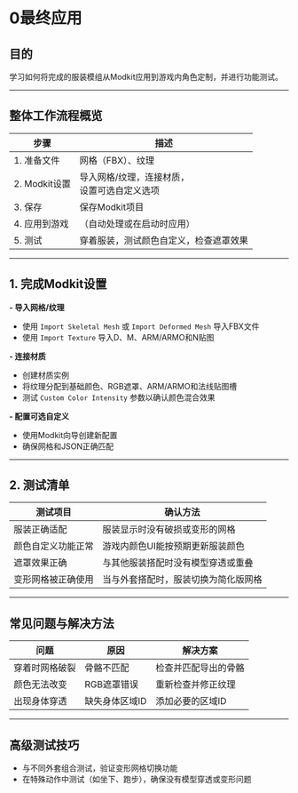 # 0最终应用

## 目的
学习如何将完成的服装模组从Modkit应用到游戏内角色定制，并进行功能测试。

---

## 整体工作流程概览
| 步骤            | 描述                                                                 |
|-----------------|----------------------------------------------------------------------|
| 1. 准备文件      | 网格（FBX）、纹理                                                     |
| 2. Modkit设置    | 导入网格/纹理，连接材质，<br>设置可选自定义选项                              |
| 3. 保存          | 保存Modkit项目                                                        |
| 4. 应用到游戏     | （自动处理或在启动时应用）                                               |
| 5. 测试          | 穿着服装，测试颜色自定义，检查遮罩效果                                     |

---

## 1. 完成Modkit设置
**- 导入网格/纹理**
- 使用 `Import Skeletal Mesh` 或 `Import Deformed Mesh` 导入FBX文件
- 使用 `Import Texture` 导入D、M、ARM/ARMO和N贴图

**- 连接材质**
- 创建材质实例
- 将纹理分配到基础颜色、RGB遮罩、ARM/ARMO和法线贴图槽
- 测试 `Custom Color Intensity` 参数以确认颜色混合效果

**- 配置可选自定义**
- 使用Modkit向导创建新配置
- 确保网格和JSON正确匹配

---

## 2. 测试清单
| 测试项目                | 确认方法                                                                 |
|------------------------|--------------------------------------------------------------------------|
| 服装正确适配            | 服装显示时没有破损或变形的网格                                            |
| 颜色自定义功能正常      | 游戏内颜色UI能按预期更新服装颜色                                          |
| 遮罩效果正确            | 与其他服装搭配时没有模型穿透或重叠                                         |
| 变形网格被正确使用      | 当与外套搭配时，服装切换为简化版网格                                       |

---

## 常见问题与解决方法
| 问题                  | 原因                  | 解决方案                     |
|-----------------------|-----------------------|------------------------------|
| 穿着时网格破裂        | 骨骼不匹配            | 检查并匹配导出的骨骼          |
| 颜色无法改变          | RGB遮罩错误          | 重新检查并修正纹理            |
| 出现身体穿透          | 缺失身体区域ID       | 添加必要的区域ID             |

---

## 高级测试技巧
- 与不同外套组合测试，验证变形网格切换功能
- 在特殊动作中测试（如坐下、跑步），确保没有模型穿透或变形问题